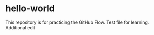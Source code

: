 # hello-world
This repository is for practicing the GitHub Flow.
Test file for learning.
Additional edit
